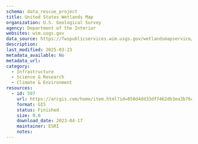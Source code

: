 ```yaml
---
schema: data_rescue_project 
title: United States Wetlands Map
organization: U.S. Geological Survey
agency: Department of the Interior
websites: wim.usgs.gov
data_source: https://fwspublicservices.wim.usgs.gov/wetlandsmapservice/rest/services/Wetlands/MapServer
description: 
last_modified: 2025-03-23
metadata_available: No
metadata_url: 
category:
  - Infrastructure 
  - Science & Research 
  - Climate & Environment 
resources:
  - id: 597
    url: https://arcgis.com/home/item.html?id=050d4dd33df7462db3ea3b76c1320462
    format: GIS
    status: Finished
    size: 0.0
    download_date: 2023-04-17
    maintainer: ESRI
    notes: 
---
```

